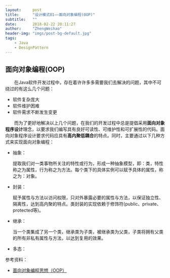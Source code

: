 ```yaml
---
layout:     post
title:      "设计模式01——面向对象编程(OOP)"
subtitle:   ""
date:       2018-02-22 20:11:27
author:     "ZhengWeihao"
header-img: "imgs/post-bg-default.jpg"
tags:
    - Java
    - DesignPattern
---
```


面向对象编程(OOP)
---



　　在Java软件开发过程中，存在着许许多多需要我们去解决的问题，其中不可绕过的有这么几个问题：

* 软件复杂庞大
* 软件维护困难
* 软件需求不断发生变更



　　而为了更好地解决以上几个问题，在我们的开发过程中总是提倡采用**面向对象程序设计**理念，以要求我们编写具有良好可读性、可维护性和可扩展性的代码。面向对象程序设计要求代码应具有**高内聚低耦合**的特点。同时，主要通过以下几种方式来实现面向对象编程：

* 抽象：

  提取我们对一类事物所关注的特性或行为，形成一种抽象模型，即：类，特性称之为属性，行为称之为方法。每个类下的具体实例可以赋予具体的属性，称之为：对象。

* 封装：

  赋予属性与方法以访问权限，只对外暴露必要的属性与方法，以保证独立性、隔离性，达到高内聚的特点。类封装的实现依赖于修饰符(public、private、protected等)。

* 继承：

  当一个类集成了另一个类，继承类为子类，被继承类为父类，子类将拥有父类的所有非私有属性与方法，以达到复用的效果。

* 多态：

  



参考资料：

* [面向对象编程思想（OOP）](https://www.cnblogs.com/xiaosongluffy/p/5072501.html)